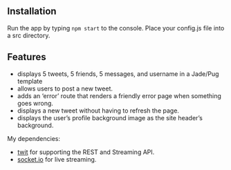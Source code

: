 ## Installation

Run the app by typing `npm start` to the console. 
Place your config.js file into a src directory.

## Features

- displays 5 tweets, 5 friends, 5 messages, and username in a Jade/Pug template
- allows users to post a new tweet.
- adds an ‘error’ route that renders a friendly error page when something goes wrong.
- displays a new tweet without having to refresh the page.
- displays the user’s profile background image as the site header’s background.

My dependencies:

- [twit](https://github.com/ttezel/twit) for supporting the REST and Streaming API.
- [socket.io](https://socket.io/) for live streaming.

